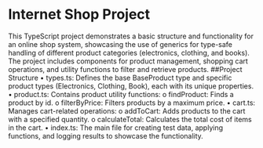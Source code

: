 # Internet Shop Project
This TypeScript project demonstrates a basic structure and functionality for an online shop system, showcasing the use of generics for type-safe handling of different product categories (electronics, clothing, and books). The project includes components for product management, shopping cart operations, and utility functions to filter and retrieve products.
##Project Structure
•	types.ts: Defines the base BaseProduct type and specific product types (Electronics, Clothing, Book), each with its unique properties.
•	product.ts: Contains product utility functions:
o	findProduct: Finds a product by id.
o	filterByPrice: Filters products by a maximum price.
•	cart.ts: Manages cart-related operations:
o	addToCart: Adds products to the cart with a specified quantity.
o	calculateTotal: Calculates the total cost of items in the cart.
•	index.ts: The main file for creating test data, applying functions, and logging results to showcase the functionality.
